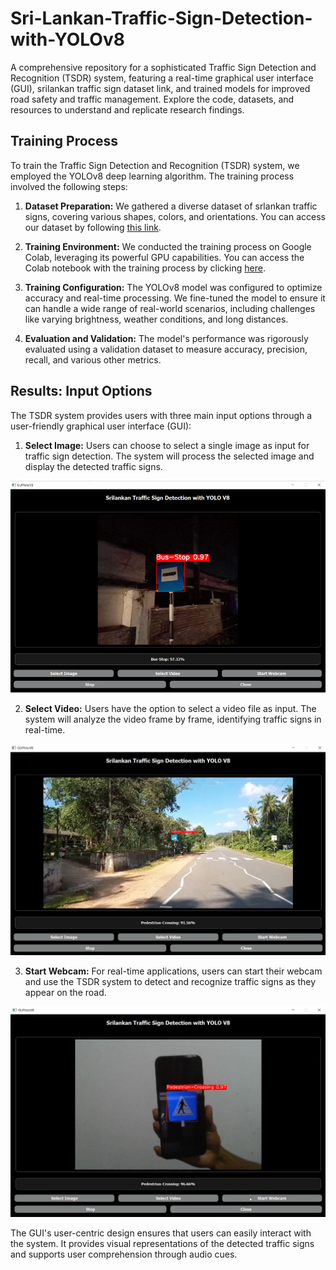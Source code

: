 # Sri-Lankan-Traffic-Sign-Detection-with-YOLOv8
A comprehensive repository for a sophisticated Traffic Sign Detection and Recognition (TSDR) system, featuring a real-time graphical user interface (GUI), srilankan traffic sign dataset link, and trained models for improved road safety and traffic management. Explore the code, datasets, and resources to understand and replicate research findings.

## Training Process

To train the Traffic Sign Detection and Recognition (TSDR) system, we employed the YOLOv8 deep learning algorithm. The training process involved the following steps:

1. **Dataset Preparation:** We gathered a diverse dataset of srlankan traffic signs, covering various shapes, colors, and orientations. You can access our dataset by following [this link](https://universe.roboflow.com/traffic-sign-detection-tnjnh/sltsd).

2. **Training Environment:** We conducted the training process on Google Colab, leveraging its powerful GPU capabilities. You can access the Colab notebook with the training process by clicking [here](https://colab.research.google.com/drive/1eX3cOTGTQibGNcrtJcjXKK-QBzNEdL76?usp=drive_link).

3. **Training Configuration:** The YOLOv8 model was configured to optimize accuracy and real-time processing. We fine-tuned the model to ensure it can handle a wide range of real-world scenarios, including challenges like varying brightness, weather conditions, and long distances.

4. **Evaluation and Validation:** The model's performance was rigorously evaluated using a validation dataset to measure accuracy, precision, recall, and various other metrics.

## Results: Input Options

The TSDR system provides users with three main input options through a user-friendly graphical user interface (GUI):

1. **Select Image:** Users can choose to select a single image as input for traffic sign detection. The system will process the selected image and display the detected traffic signs.

![Select Image Example](images/select_image_example.png)

2. **Select Video:** Users have the option to select a video file as input. The system will analyze the video frame by frame, identifying traffic signs in real-time.

![Select Video Example](images/select_video_example.png)

3. **Start Webcam:** For real-time applications, users can start their webcam and use the TSDR system to detect and recognize traffic signs as they appear on the road.

![Start Webcam Example](images/start_webcam_example.png)

The GUI's user-centric design ensures that users can easily interact with the system. It provides visual representations of the detected traffic signs and supports user comprehension through audio cues.
